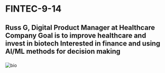 # FINTEC-9-14

Russ G, Digital Product Manager at Healthcare Company
Goal is to improve healthcare and invest in biotech
Interested in finance and using AI/ML methods for decision making
-------

###
![bio](https://www.thoughtco.com/thmb/dj4nerFEPPv_pE3D-TRLYo_b-a0=/1500x0/filters:no_upscale():max_bytes(150000):strip_icc()/3-D_DNA-56a09ae45f9b58eba4b20266.jpg)
